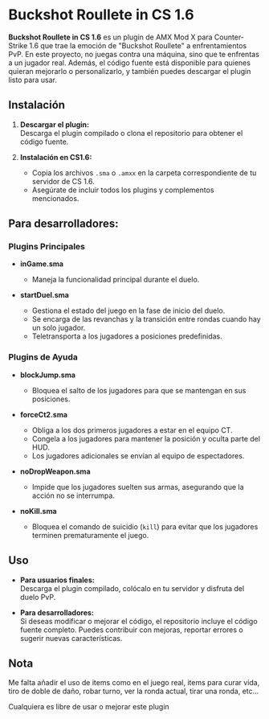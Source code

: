 # Buckshot Roullete in CS 1.6

**Buckshot Roullete in CS 1.6** es un plugin de AMX Mod X para Counter-Strike 1.6 que trae la emoción de "Buckshot Roullete" a enfrentamientos PvP. En este proyecto, no juegas contra una máquina, sino que te enfrentas a un jugador real. Además, el código fuente está disponible para quienes quieran mejorarlo o personalizarlo, y también puedes descargar el plugin listo para usar.

## Instalación

1. **Descargar el plugin:**  
   Descarga el plugin compilado o clona el repositorio para obtener el código fuente.

2. **Instalación en CS1.6:**  
   - Copia los archivos `.sma` o `.amxx` en la carpeta correspondiente de tu servidor de CS 1.6.
   - Asegúrate de incluir todos los plugins y complementos mencionados.

## Para desarrolladores:

### Plugins Principales

- **inGame.sma**  
  - Maneja la funcionalidad principal durante el duelo.

- **startDuel.sma**  
  - Gestiona el estado del juego en la fase de inicio del duelo.
  - Se encarga de las revanchas y la transición entre rondas cuando hay un solo jugador.
  - Teletransporta a los jugadores a posiciones predefinidas.

### Plugins de Ayuda

- **blockJump.sma**  
  - Bloquea el salto de los jugadores para que se mantengan en sus posiciones.

- **forceCt2.sma**  
  - Obliga a los dos primeros jugadores a estar en el equipo CT.
  - Congela a los jugadores para mantener la posición y oculta parte del HUD.
  - Los jugadores adicionales se envían al equipo de espectadores.

- **noDropWeapon.sma**  
  - Impide que los jugadores suelten sus armas, asegurando que la acción no se interrumpa.

- **noKill.sma**  
  - Bloquea el comando de suicidio (`kill`) para evitar que los jugadores terminen prematuramente el juego.


## Uso

- **Para usuarios finales:**  
  Descarga el plugin compilado, colócalo en tu servidor y disfruta del duelo PvP.

- **Para desarrolladores:**  
  Si deseas modificar o mejorar el código, el repositorio incluye el código fuente completo. Puedes contribuir con mejoras, reportar errores o sugerir nuevas características.

## Nota 

Me falta añadir el uso de items como en el juego real, items para curar vida, tiro de doble de daño, robar turno, ver la ronda actual, tirar una ronda, etc...

Cualquiera es libre de usar o mejorar este plugin



